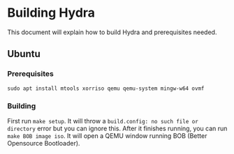 # Building Hydra
This document will explain how to build Hydra and prerequisites needed.

## Ubuntu
### Prerequisites
`sudo apt install mtools xorriso qemu qemu-system mingw-w64 ovmf`
### Building
First run `make setup`. It will throw a `build.config: no such file or directory` error but you can ignore this. After it finishes running, you can run `make BOB image iso`. It will open a QEMU window running BOB (Better Opensource Bootloader).